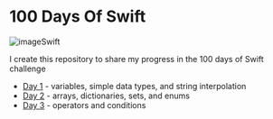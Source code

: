 # 100 Days Of Swift
![imageSwift](https://github.com/Luizrebelatto/100DaysOfSwift/assets/62765965/150601dd-3b0c-40f2-ac0e-b002105bc937)

I create this repository to share my progress in the 100 days of Swift challenge

- [Day 1](https://github.com/Luizrebelatto/100DaysOfSwift/tree/master/Day%201) - variables, simple data types, and string interpolation
- [Day 2](https://github.com/Luizrebelatto/100DaysOfSwift/tree/master/Day%202) - arrays, dictionaries, sets, and enums
- [Day 3](https://github.com/Luizrebelatto/100DaysOfSwift/tree/master/Day%203) - operators and conditions